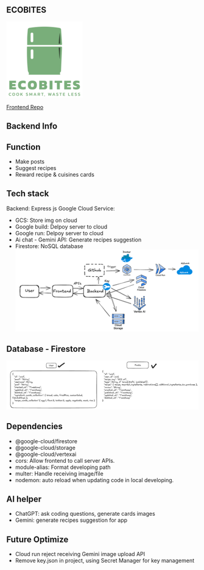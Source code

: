 ## ECOBITES

<img src="./readme-img/logo_eco_bites.svg" width="200"></img>

[Frontend Repo](https://github.com/vivi2393142/ecoBites-web)

## Backend Info

## Function

- Make posts
- Suggest recipes
- Reward recipe & cuisines cards

## Tech stack

Backend: Express js
Google Cloud Service:

- GCS: Store img on cloud
- Google build: Delpoy server to cloud
- Google run: Delpoy server to cloud
- Ai chat - Gemini API: Generate recipes suggestion
- Firestore: NoSQL database
  ![backend_ architecture](./readme-img/backend_%20architecture.png)

## Database - Firestore

![DBdesign](./readme-img/db_column_design.png)

## Dependencies

- @google-cloud/firestore
- @google-cloud/storage
- @google-cloud/vertexai
- cors: Allow frontend to call server APIs.
- module-alias: Format developing path
- multer: Handle receiving image/file
- nodemon: auto reload when updating code in local developing.

## AI helper

- ChatGPT: ask coding questions, generate cards images
- Gemini: generate recipes suggestion for app

## Future Optimize

- Cloud run reject receiving Gemini image upload API
- Remove key.json in project, using Secret Manager for key management
